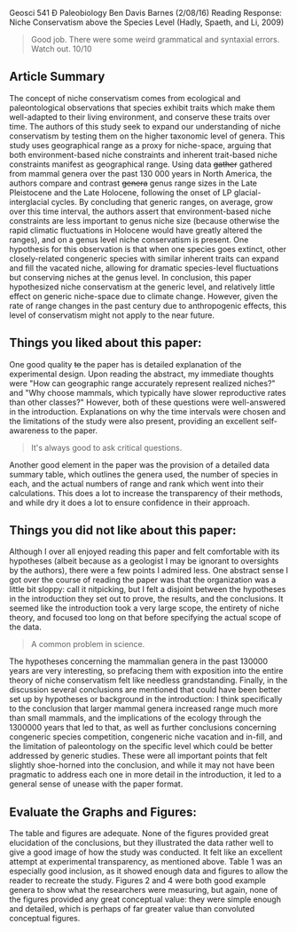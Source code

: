 Geosci 541 Ð Paleobiology
Ben Davis Barnes
(2/08/16)
Reading Response: Niche Conservatism above the Species Level (Hadly, Spaeth, and Li, 2009)

> Good job. There were some weird grammatical and syntaxial errors. Watch out. 10/10

## Article Summary

The concept of niche conservatism comes from ecological and paleontological observations that species exhibit traits which make them well-adapted to their living environment, and conserve these traits over time. The authors of this study seek to expand our understanding of niche conservatism by testing them on the higher taxonomic level of genera. This study uses geographical range as a proxy for niche-space, arguing that both environment-based niche constraints and inherent trait-based niche constraints manifest as geographical range. Using data <strike>gather</strike> gathered from mammal genera over the past 130 000 years in North America, the authors compare and contrast <strike>genera</strike> genus range sizes in the Late Pleistocene and the Late Holocene, following the onset of LP glacial-interglacial cycles. By concluding that generic ranges, on average, grow over this time interval, the authors assert that environment-based niche constraints are less important to genus niche size (because otherwise the rapid climatic fluctuations in Holocene would have greatly altered the ranges), and on a genus level niche conservatism is present. One hypothesis for this observation is that when one species goes extinct, other closely-related congeneric species with similar inherent traits can expand and fill the vacated niche, allowing for dramatic species-level fluctuations but conserving niches at the genus level. In conclusion, this paper hypothesized niche conservatism at the generic level, and relatively little effect on generic niche-space due to climate change. However, given the rate of range changes in the past century due to anthropogenic effects, this level of conservatism might not apply to the near future.

## Things you liked about this paper:

One good quality <strike>to</strike> the paper has is detailed explanation of the experimental design. Upon reading the abstract, my immediate thoughts were "How can geographic range accurately represent realized niches?" and "Why choose mammals, which typically have slower reproductive rates than other classes?" However, both of these questions were well-answered in the introduction. Explanations on why the time intervals were chosen and the limitations of the study were also present, providing an excellent self-awareness to the paper.

> It's always good to ask critical questions.

Another good element in the paper was the provision of a detailed data summary table, which outlines the genera used, the number of species in each, and the actual numbers of range and rank which went into their calculations. This does a lot to increase the transparency of their methods, and while dry it does a lot to ensure confidence in their approach.

## Things you did not like about this paper:

Although I over all enjoyed reading this paper and felt comfortable with its hypotheses (albeit because as a geologist I may be ignorant to oversights by the authors), there were a few points I admired less. One abstract sense I got over the course of reading the paper was that the organization was a little bit sloppy: call it nitpicking, but I felt a disjoint between the hypotheses in the introduction they set out to prove, the results, and the conclusions. It seemed like the introduction took a very large scope, the entirety of niche theory, and focused too long on that before specifying the actual scope of the data. 

> A common problem in science.

The hypotheses concerning the mammalian genera in the past 130000 years are very interesting, so prefacing them with exposition into the entire theory of niche conservatism felt like needless grandstanding. Finally, in the discussion several conclusions are mentioned that could have been better set up by hypotheses or background in the introduction: I think specifically to the conclusion that larger mammal genera increased range much more than small mammals, and the implications of the ecology through the 1300000 years that led to that, as well as further conclusions concerning congeneric species competition, congeneric niche vacation and in-fill, and the limitation of paleontology on the specific level which could be better addressed by generic studies. These were all important points that felt slightly shoe-horned into the conclusion, and while it may not have been pragmatic to address each one in more detail in the introduction, it led to a general sense of unease with the paper format.

## Evaluate the Graphs and Figures:

The table and figures are adequate. None of the figures provided great elucidation of the conclusions, but they illustrated the data rather well to give a good image of how the study was conducted. It felt like an excellent attempt at experimental transparency, as mentioned above. Table 1 was an especially good inclusion, as it showed enough data and figures to allow the reader to recreate the study. Figures 2 and 4 were both good example genera to show what the researchers were measuring, but again, none of the figures provided any great conceptual value: they were simple enough and detailed, which is perhaps of far greater value than convoluted conceptual figures.

